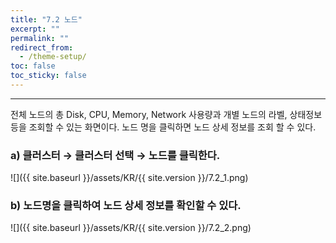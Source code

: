 ```yaml
---
title: "7.2 노드"
excerpt: ""
permalink: ""
redirect_from:
  - /theme-setup/
toc: false
toc_sticky: false
---
```


---
전체 노드의 총 Disk, CPU, Memory, Network 사용량과 개별 노드의 라벨, 상태정보 등을 조회할 수 있는 화면이다. 노드 명을 클릭하면 노드 상세 정보를 조회 할 수 있다.

### a\) 클러스터 → 클러스터 선택 → 노드를 클릭한다.
![]({{ site.baseurl }}/assets/KR/{{ site.version }}/7.2_1.png)

### b\) 노드명을 클릭하여 노드 상세 정보를 확인할 수 있다.
![]({{ site.baseurl }}/assets/KR/{{ site.version }}/7.2_2.png)
